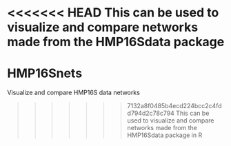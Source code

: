 <<<<<<< HEAD
This can be used to visualize and compare networks made from the HMP16Sdata package
=======
# HMP16Snets
Visualize and compare HMP16S data networks
>>>>>>> 7132a8f0485b4ecd224bcc2c4fdd794d2c78c794
This can be used to visualize and compare networks made from the HMP16Sdata package in R
